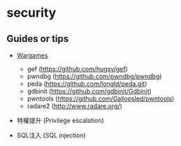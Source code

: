 # security

## Guides or tips

* [Wargames](https://overthewire.org/wargames/)
    * gef (https://github.com/hugsy/gef)
    * pwndbg (https://github.com/pwndbg/pwndbg)
    * peda (https://github.com/longld/peda.git)
    * gdbinit (https://github.com/gdbinit/Gdbinit)
    * pwntools (https://github.com/Gallopsled/pwntools)
    * radare2 (http://www.radare.org/)

* 特權提升 (Privilege escalation)
* SQL注入 (SQL injection)
